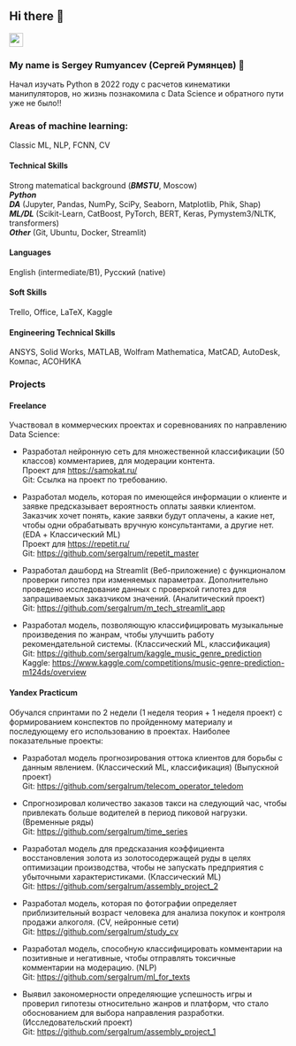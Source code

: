 ## Hi there 👋

<p> <a href="https://t.me/sergalrum"><img src="https://img.shields.io/badge/-telegram-red?color=blue&logo=telegram&logoColor=white" height=25></a> </p>

### My name is Sergey Rumyancev (Сергей Румянцев) :raising_hand: 
Начал изучать Python в 2022 году с расчетов кинематики манипуляторов, но жизнь познакомила с Data Science и обратного пути уже не было!!

### Areas of machine learning:
Classic ML, NLP, FCNN, CV

#### Technical Skills
Strong matematical background (***BMSTU***, Moscow)  
***Python***  
***DA*** (Jupyter, Pandas, NumPy, SciPy, Seaborn, Matplotlib, Phik, Shap)  
***ML/DL*** (Scikit-Learn, CatBoost, PyTorch, BERT, Keras, Pymystem3/NLTK, transformers)  
***Other*** (Git, Ubuntu, Docker, Streamlit)

#### Languages
English (intermediate/B1), Русский (native)

#### Soft Skills
Trello, Office, LaTeX, Kaggle

#### Engineering Technical Skills
ANSYS, Solid Works, MATLAB, Wolfram Mathematica, MatCAD, AutoDesk, Компас, АСОНИКА


### Projects

#### Freelance
Участвовал в коммерческих проектах и соревнованиях по направлению Data Science:

- Разработал нейронную сеть для множественной классификации (50 классов) комментариев, для модерации контента.  
Проект для https://samokat.ru/  
Git: Ссылка на проект по требованию.

-	Разработал модель, которая по имеющейся информации о клиенте и заявке предсказывает вероятность оплаты заявки клиентом. Заказчик хочет понять, какие заявки будут оплачены, а какие нет, чтобы одни обрабатывать вручную консультантами, а другие нет. (EDA + Классический ML)  
Проект для  https://repetit.ru/  
Git: https://github.com/sergalrum/repetit_master  

-	Разработал дашборд на Streamlit (Веб-приложение) с функционалом проверки гипотез при изменяемых параметрах. Дополнительно проведено исследование данных с проверкой гипотез для запрашиваемых заказчиком значений. (Аналитический проект)  
Git: https://github.com/sergalrum/m_tech_streamlit_app

-	Разработал модель, позволяющую классифицировать музыкальные произведения по жанрам, чтобы улучшить работу рекомендательной системы. (Классический ML, классификация)  
Git: https://github.com/sergalrum/kaggle_music_genre_prediction  
Kaggle: https://www.kaggle.com/competitions/music-genre-prediction-m124ds/overview 


#### Yandex Practicum
Обучался спринтами по 2 недели (1 неделя теория + 1 неделя проект) с формированием конспектов по пройденному материалу и последующему его использованию в проектах. Наиболее показательные проекты:


-	Разработал модель прогнозирования оттока клиентов для борьбы с данным явлением. (Классический ML, классификация) (Выпускной проект)  
Git: https://github.com/sergalrum/telecom_operator_teledom

-	Спрогнозировал количество заказов такси на следующий час, чтобы привлекать больше водителей в период пиковой нагрузки. (Временные ряды)  
Git: https://github.com/sergalrum/time_series 

-	Разработал модель для предсказания коэффициента восстановления золота из золотосодержащей руды в целях оптимизации производства, чтобы не запускать предприятия с убыточными характеристиками. (Классический ML)  
Git: https://github.com/sergalrum/assembly_project_2 

-	Разработал модель, которая по фотографии определяет приблизительный возраст человека для анализа покупок и контроля продажи алкоголя. (CV, нейронные сети)  
Git: https://github.com/sergalrum/study_cv

-	Разработал модель, способную классифицировать комментарии на позитивные и негативные, чтобы отправлять токсичные комментарии на модерацию. (NLP)  
Git: https://github.com/sergalrum/ml_for_texts 

-	Выявил закономерности определяющие успешность игры и проверил гипотезы относительно жанров и платформ, что стало обоснованием для выбора направления разработки. (Исследовательский проект)  
Git: https://github.com/sergalrum/assembly_project_1 
